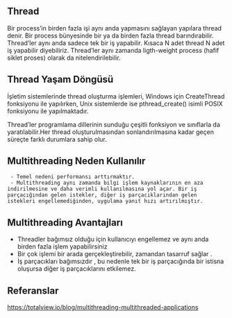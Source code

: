 
## Thread

Bir process’in birden fazla işi aynı anda yapmasını sağlayan yapılara thread denir. Bir process bünyesinde bir ya da birden fazla thread barındırabilir. Thread’ler aynı anda sadece tek bir iş yapabilir. Kısaca N adet thread N adet iş yapabilir diyebiliriz. Thread’ler aynı zamanda ligth-weight process (hafif siklet proses) olarak da nitelendirilebilir.    

## Thread Yaşam Döngüsü

İşletim sistemlerinde thread oluşturma işlemleri, Windows için CreateThread fonksiyonu ile yapılırken, Unix sistemlerde ise pthread_create() isimli POSIX fonksiyonu ile yapılmaktadır.

Thread’ler programlama dillerinin sunduğu çeşitli fonksiyon ve sınıflarla da yaratılabilir.Her thread oluşturulmasından sonlandırılmasına kadar geçen süreçte farklı durumlara sahip olur.

## Multithreading Neden Kullanılır 


```
 - Temel nedeni performansı arttırmaktır. 
 - Multithreading aynı zamanda bilgi işlem kaynaklarının en aza indirilmesine ve daha verimli kullanılmasına yol açar. Bir iş parçacığından gelen istekler, diğer iş parçacıklarından gelen istekleri engellemediğinden, uygulama yanıt hızı artırılmıştır.

```

##  Multithreading Avantajları 

<ul>
    <li> Threadler bağımsız olduğu için kullanıcıyı engellemez ve aynı anda birden fazla işlem yapabilirsiniz </li>
    <li> Bir çok işlemi bir arada gerçekleştirebilir, zamandan tasarruf sağlar .</li>
    <li> İş parçacıkları bağımsızdır , bu nedenle tek bir iş parçacığında bir istisna oluşursa diğer iş parçacıklarını etkilemez. </li>
</ul>












## Referanslar

<a href="https://youtu.be/UBYKOazm8Dg"></a>
https://totalview.io/blog/multithreading-multithreaded-applications

